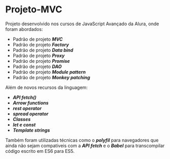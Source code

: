 # Projeto-MVC

Projeto desenvolvido nos cursos de JavaScript Avançado da Alura, onde foram abordados:

- Padrão de projeto ***MVC***
- Padrão de projeto ***Factory***
- Padrão de projeto ***Data bind***
- Padrão de projeto ***Proxy***
- Padrão de projeto ***Promise***
- Padrão de projeto ***DAO***
- Padrão de projeto ***Module pattern***
- Padrão de projeto ***Monkey patching***

Além de novos recursos da linguagem:
- ***API fetch()***
- ***Arrow functions***
- ***rest operator***
- ***spread operator***
- ***Classes***
- ***let e const***
- ***Template strings***

Também foram utilizadas técnicas como o ***polyfil*** para navegadores que ainda não sejam compativeis com a ***API fetch*** e o ***Babel*** para transcompilar código 
escrito em ES6 para ES5.
